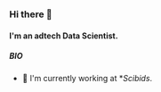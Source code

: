 ### Hi there 👋

#### I'm an adtech Data Scientist.

##### BIO

- 🏢 I'm currently working at **Scibids*.

